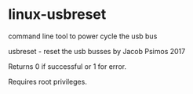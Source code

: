 # linux-usbreset
command line tool to power cycle the usb bus

usbreset - reset the usb busses 
by Jacob Psimos 2017

Returns 0 if successful or 1 for error.

Requires root privileges.
